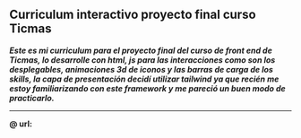 ## Curriculum interactivo proyecto final curso Ticmas

**_Este es mi curriculum para el proyecto final del curso de front end de Ticmas, lo desarrolle con html, js para las interacciones como son los desplegables, animaciones 3d de iconos y las barras de carga de los skills, la capa de presentación decidí utilizar tailwind ya que recién me estoy familiarizando con este framework y me pareció un buen modo de practicarlo._**

<hr>

**@ url:**
